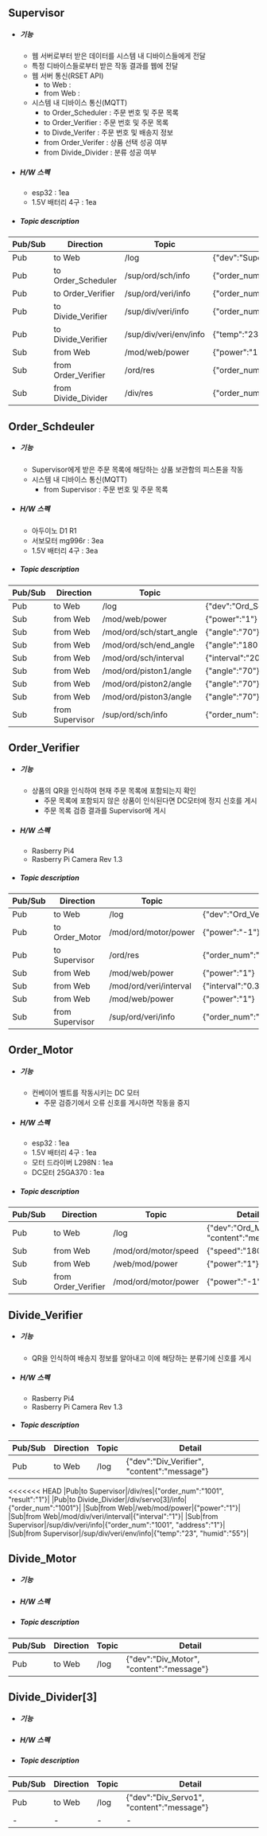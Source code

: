 ## Supervisor

- ##### 기능
	-  웹 서버로부터 받은 데이터를 시스템 내 디바이스들에게 전달
	-  특정 디바이스들로부터 받은 작동 결과를 웹에 전달
	-  웹 서버 통신(RSET API)
		- to Web :
		- from Web :
	-  시스템 내 디바이스 통신(MQTT)
		- to Order_Scheduler : 주문 번호 및 주문 목록
		- to Order_Verifier : 주문 번호 및 주문 목록
		- to Divde_Verifer : 주문 번호 및 배송지 정보
		- from Order_Verifer : 상품 선택 성공 여부
		- from Divide_Divider : 분류 성공 여부


- ##### H/W 스펙
	- esp32 : 1ea
	- 1.5V 배터리 4구  : 1ea


- ##### Topic description
|Pub/Sub|Direction|Topic|Detail|
|----------|----------|----------|----------|
|Pub|to Web|/log|{"dev":"Supervisor", "content":"message"}|
|Pub|to Order_Scheduler|/sup/ord/sch/info|{"order_num":"1001","productA":"1","productB":"2","productC":"0"}|
|Pub|to Order_Verifier|/sup/ord/veri/info|{"order_num":"1001","productA":"1","productB":"2","productC":"0"}|
|Pub|to Divide_Verifier|/sup/div/veri/info|{"order_num":"1001", "address":"1"}|
|Pub|to Divide_Verifier|/sup/div/veri/env/info|{"temp":"23", "humid":"55"}|
|Sub|from Web|/mod/web/power|{"power":"1"}|
|Sub|from Order_Verifier|/ord/res|{"order_num":"1001", "result":"1"}|
|Sub|from Divide_Divider|/div/res|{"order_num":"1001", "result":"1"}|


## Order_Schdeuler

- ##### 기능
	- Supervisor에게 받은 주문 목록에 해당하는 상품 보관함의 피스톤을 작동
	- 시스템 내 디바이스 통신(MQTT)
		- from Supervisor : 주문 번호 및 주문 목록


- ##### H/W 스펙
	- 아두이노 D1 R1
	- 서보모터 mg996r : 3ea
	- 1.5V 배터리 4구 : 3ea


- ##### Topic description
|Pub/Sub|Direction|Topic|Detail|
|----------|----------|----------|----------|
|Pub|to Web|/log|{"dev":"Ord_Scheduler", "content":"message"}|
|Sub|from Web|/mod/web/power|{"power":"1"}|
|Sub|from Web|/mod/ord/sch/start_angle|{"angle":"70"}|
|Sub|from Web|/mod/ord/sch/end_angle|{"angle":"180"}|
|Sub|from Web|/mod/ord/sch/interval|{"interval":"2000"}|
|Sub|from Web|/mod/ord/piston1/angle|{"angle":"70"}|
|Sub|from Web|/mod/ord/piston2/angle|{"angle":"70"}|
|Sub|from Web|/mod/ord/piston3/angle|{"angle":"70"}|
|Sub|from Supervisor|/sup/ord/sch/info|{"order_num":"1001","productA":"1","productB":"2","productC":"0"}|


## Order_Verifier

- ##### 기능
	-  상품의 QR을 인식하여 현재 주문 목록에 포함되는지 확인
		- 주문 목록에 포함되지 않은 상품이 인식된다면 DC모터에 정지 신호를 게시
		- 주문 목록 검증 결과를 Supervisor에 게시


- ##### H/W 스펙
	- Rasberry Pi4
	- Rasberry Pi Camera Rev 1.3


- ##### Topic description
|Pub/Sub|Direction|Topic|Detail|
|----------|----------|----------|----------|
|Pub|to Web|/log|{"dev":"Ord_Verifier", "content":"message"}|
|Pub|to Order_Motor|/mod/ord/motor/power|{"power":"-1"}|
|Pub|to Supervisor|/ord/res|{"order_num":"1001", "result":"1"}|
|Sub|from Web|/mod/web/power|{"power":"1"}|
|Sub|from Web|/mod/ord/veri/interval|{"interval":"0.3"}|
|Sub|from Web|/mod/web/power|{"power":"1"}|
|Sub|from Supervisor|/sup/ord/veri/info|{"order_num":"1001","productA":"1","productB":"2","productC":"0"}|



## Order_Motor

- ##### 기능
	-  컨베이어 벨트를 작동시키는 DC 모터
		- 주문 검증기에서 오류 신호를 게시하면 작동을 중지

- ##### H/W 스펙
	-  esp32 : 1ea
	-  1.5V 배터리 4구 : 1ea
	-  모터 드라이버 L298N : 1ea
	-  DC모터 25GA370 : 1ea


- ##### Topic description
|Pub/Sub|Direction|Topic|Detail|
|----------|----------|----------|----------|
|Pub|to Web|/log|{"dev":"Ord_Motor", "content":"message"}|
|Sub|from Web|/mod/ord/motor/speed|{"speed":"180"}|
|Sub|from Web|/web/mod/power|{"power":"1"}|
|Sub|from Order_Verifier|/mod/ord/motor/power|{"power":"-1"}|


##  Divide_Verifier

- ##### 기능
	-  QR을 인식하여 배송지 정보를 알아내고 이에 해당하는 분류기에 신호를 게시


- ##### H/W 스펙
	- Rasberry Pi4
	- Rasberry Pi Camera Rev 1.3


- ##### Topic description
|Pub/Sub|Direction|Topic|Detail|
|----------|----------|----------|----------|
|Pub|to Web|/log|{"dev":"Div_Verifier", "content":"message"}|
<<<<<<< HEAD
|Pub|to Supervisor|/div/res|{"order_num":"1001", "result":"1"}|
|Pub|to Divide_Divider|/div/servo[3]/info|{"order_num":"1001"}|
|Sub|from Web|/web/mod/power|{"power":"1"}|
|Sub|from Web|/mod/div/veri/interval|{"interval":"1"}|
|Sub|from Supervisor|/sup/div/veri/info|{"order_num":"1001", "address":"1"}|
|Sub|from Supervisor|/sup/div/veri/env/info|{"temp":"23", "humid":"55"}|




## Divide_Motor

- ##### 기능


- ##### H/W 스펙


- ##### Topic description
|Pub/Sub|Direction|Topic|Detail|
|----------|----------|----------|----------|
|Pub|to Web|/log|{"dev":"Div_Motor", "content":"message"}|



## Divide_Divider[3]

- ##### 기능


- ##### H/W 스펙


- ##### Topic description
|Pub/Sub|Direction|Topic|Detail|
|----------|----------|----------|----------|
|Pub|to Web|/log|{"dev":"Div_Servo1", "content":"message"}|
|-|-|-|-|


